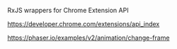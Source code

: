RxJS wrappers for Chrome Extension API

https://developer.chrome.com/extensions/api_index

https://phaser.io/examples/v2/animation/change-frame
